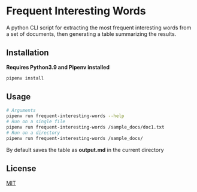 # Frequent Interesting Words

A python CLI script for extracting the most frequent interesting words from a set of documents, then generating a table summarizing the results.

## Installation

**Requires Python3.9 and Pipenv installed** 

```bash
pipenv install
```

## Usage

```bash
# Arguments 
pipenv run frequent-interesting-words --help  
# Run on a single file
pipenv run frequent-interesting-words /sample_docs/doc1.txt
# Run on a directory
pipenv run frequent-interesting-words /sample_docs/
```
By default saves the table as **output.md** in the current directory

## License
[MIT](https://choosealicense.com/licenses/mit/)
